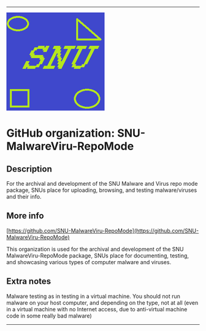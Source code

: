 
***

![SNU_blue_and_gold_legacy_icon.png failed to load. The file may be missing or corrupt. Check the file path for errors first.](/AdditionalInfo/1/SNU-MalwareViru-RepoMode/SNU_blue_and_gold_legacy_icon.png)

# GitHub organization: SNU-MalwareViru-RepoMode

## Description

For the archival and development of the SNU Malware and Virus repo mode package, SNUs place for uploading, browsing, and testing malware/viruses and their info.

## More info

[https://github.com/SNU-MalwareViru-RepoMode](https://github.com/SNU-MalwareViru-RepoMode)

This organization is used for the archival and development of the SNU MalwareViru-RepoMode package, SNUs place for documenting, testing, and showcasing various types of computer malware and viruses.

## Extra notes

Malware testing as in testing in a virtual machine. You should not run malware on your host computer, and depending on the type, not at all (even in a virtual machine with no Internet access, due to anti-virtual machine code in some really bad malware)

***
